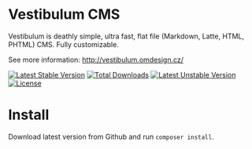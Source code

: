 # Vestibulum CMS

Vestibulum is deathly simple, ultra fast, flat file (Markdown, Latte, HTML, PHTML) CMS. Fully customizable.

See more information: http://vestibulum.omdesign.cz/

[![Latest Stable Version](https://poser.pugx.org/om/vestibulum/v/stable.png)](https://packagist.org/packages/om/vestibulum) [![Total Downloads](https://poser.pugx.org/om/vestibulum/downloads.png)](https://packagist.org/packages/om/vestibulum) [![Latest Unstable Version](https://poser.pugx.org/om/vestibulum/v/unstable.png)](https://packagist.org/packages/om/vestibulum) [![License](https://poser.pugx.org/om/vestibulum/license.png)](https://packagist.org/packages/om/vestibulum)


# Install

Download latest version from Github and run `composer install`.